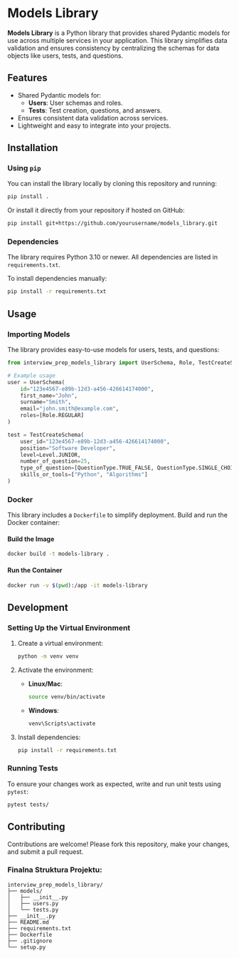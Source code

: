 # Models Library

**Models Library** is a Python library that provides shared Pydantic models for use across multiple services in your application. This library simplifies data validation and ensures consistency by centralizing the schemas for data objects like users, tests, and questions.

## Features

- Shared Pydantic models for:
  - **Users**: User schemas and roles.
  - **Tests**: Test creation, questions, and answers.
- Ensures consistent data validation across services.
- Lightweight and easy to integrate into your projects.

## Installation

### Using `pip`
You can install the library locally by cloning this repository and running:

```bash
pip install .
```

Or install it directly from your repository if hosted on GitHub:

```bash
pip install git+https://github.com/yourusername/models_library.git
```

### Dependencies
The library requires Python 3.10 or newer. All dependencies are listed in `requirements.txt`.

To install dependencies manually:

```bash
pip install -r requirements.txt
```

## Usage

### Importing Models
The library provides easy-to-use models for users, tests, and questions:

```python
from interview_prep_models_library import UserSchema, Role, TestCreateSchema, QuestioType, Level

# Example usage
user = UserSchema(
    id="123e4567-e89b-12d3-a456-426614174000",
    first_name="John",
    surname="Smith",
    email="john.smith@example.com",
    roles=[Role.REGULAR]
)

test = TestCreateSchema(
    user_id="123e4567-e89b-12d3-a456-426614174000",
    position="Software Developer",
    level=Level.JUNIOR,  
    number_of_question=25,  
    type_of_question=[QuestionType.TRUE_FALSE, QuestionType.SINGLE_CHOICE],
    skills_or_tools=["Python", "Algorithms"]  
)
```

### Docker
This library includes a `Dockerfile` to simplify deployment. Build and run the Docker container:

#### Build the Image
```bash
docker build -t models-library .
```

#### Run the Container
```bash
docker run -v $(pwd):/app -it models-library
```

## Development

### Setting Up the Virtual Environment
1. Create a virtual environment:
   ```bash
   python -m venv venv
    ```

2. Activate the environment:
   - **Linux/Mac**: 
     ```bash
     source venv/bin/activate
     ```
   - **Windows**: 
     ```bash
     venv\Scripts\activate
     ```

3. Install dependencies:
   ```bash
   pip install -r requirements.txt
   ```

### Running Tests
To ensure your changes work as expected, write and run unit tests using `pytest`:

```bash
pytest tests/
```

## Contributing

Contributions are welcome! Please fork this repository, make your changes, and submit a pull request.

### Finalna Struktura Projektu:

```plaintext
interview_prep_models_library/
├── models/
│   ├── __init__.py
│   ├── users.py
│   └── tests.py
├── __init__.py
├── README.md
├── requirements.txt
├── Dockerfile
├── .gitignore
└── setup.py
```